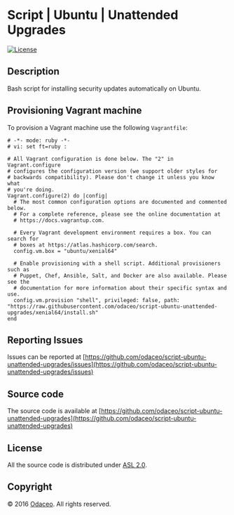 # Script | Ubuntu | Unattended Upgrades

[![License](https://img.shields.io/github/license/odaceo/script-ubuntu-unattended-upgrades.svg)](LICENSE)

## Description

Bash script for installing security updates automatically on Ubuntu.

## Provisioning Vagrant machine

To provision a Vagrant machine use the following ``Vagrantfile``:

``` shell
# -*- mode: ruby -*-
# vi: set ft=ruby :

# All Vagrant configuration is done below. The "2" in Vagrant.configure
# configures the configuration version (we support older styles for
# backwards compatibility). Please don't change it unless you know what
# you're doing.
Vagrant.configure(2) do |config|
  # The most common configuration options are documented and commented below.
  # For a complete reference, please see the online documentation at
  # https://docs.vagrantup.com.

  # Every Vagrant development environment requires a box. You can search for
  # boxes at https://atlas.hashicorp.com/search.
  config.vm.box = "ubuntu/xenial64"
  
  # Enable provisioning with a shell script. Additional provisioners such as
  # Puppet, Chef, Ansible, Salt, and Docker are also available. Please see the
  # documentation for more information about their specific syntax and use.
  config.vm.provision "shell", privileged: false, path: "https://raw.githubusercontent.com/odaceo/script-ubuntu-unattended-upgrades/xenial64/install.sh"
end
```

## Reporting Issues

Issues can be reported at [https://github.com/odaceo/script-ubuntu-unattended-upgrades/issues](https://github.com/odaceo/script-ubuntu-unattended-upgrades/issues)

## Source code

The source code is available at [https://github.com/odaceo/script-ubuntu-unattended-upgrades](https://github.com/odaceo/script-ubuntu-unattended-upgrades)

## License

All the source code is distributed under [ASL 2.0](LICENSE).

## Copyright

© 2016 [Odaceo](http://odaceo.ch). All rights reserved.